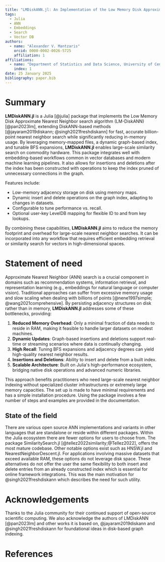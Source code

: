 ```yaml
---
title: "LMDiskANN.jl: An Implementation of the Low Memory Disk Approximate Nearest Neighbors Search Algorithm"
tags:
  - Julia
  - ANN
  - Embeddings
  - Search
  - Vector DB
authors:
  - name: "Alexander V. Mantzaris"
    orcid: 0000-0002-0026-5725
    affiliation: 1
affiliations:
  - name: "Department of Statistics and Data Science, University of Central Florida (UCF), USA"
    index: 1
date: 25 January 2025
bibliography: paper.bib
---
```



# Summary

**LMDiskANN.jl** is a Julia [@julia] package that implements the Low Memory Disk Approximate Nearest Neighbor search algorithm (LM-DiskANN) [@pan2023lm], extending DiskANN-based methods [@jayaram2019diskann; @singh2021freshdiskann] for fast, accurate billion-point nearest neighbor search while significantly reducing in-memory usage. By leveraging memory-mapped files, a dynamic graph-based index, and tunable BFS expansions, **LMDiskANN.jl** enables large-scale similarity search on commodity hardware. This package integrates well with embedding-based workflows common in vector databases and modern machine learning pipelines. It also allows for insertions and deletions after the index has been constructed with operations to keep the index pruned of unnecessary connections in the graph.

Features include:

- Low-memory adjacency storage on disk using memory maps.
- Dynamic insert and delete operations on the graph index, adapting to changes in datasets.
- Configurable to tune performance vs. recall.
- Optional user-key LevelDB mapping for flexible ID to and from key lookups.

By combining these capabilities, **LMDiskANN.jl** aims to reduce the memory footprint and overhead for large-scale nearest neighbor searches. It can be incorporated into any workflow that requires efficient embedding retrieval or similarity search for vectors in high-dimensional spaces.

# Statement of need

Approximate Nearest Neighbor (ANN) search is a crucial component in domains such as recommendation systems, information retrieval, and representation learning (e.g., embeddings for natural language or computer vision). Traditional approaches can suffer from excessive memory usage and slow scaling when dealing with billions of points [@nene1997simple; @wang2021comprehensive]. By persisting adjacency structures on disk rather than in memory, **LMDiskANN.jl** addresses some of these bottlenecks, providing:

1. **Reduced Memory Overhead**: Only a minimal fraction of data needs to reside in RAM, making it feasible to handle larger datasets on modest machines.  
2. **Dynamic Updates**: Graph-based insertions and deletions support real-time or streaming scenarios where data is continually changing.  
3. **High Recall**: Tuning BFS expansions and adjacency degrees can yield high-quality nearest neighbor results.  
4. **Insertions and Deletions**: Ability to insert and delete from a built index.
5. **Scalable Architecture**: Built on Julia's high-performance ecosystem, bridging native disk operations and advanced numeric libraries.

This approach benefits practitioners who need large-scale nearest neighbor indexing without specialized cluster infrastructures or extremely large memory capacities. The set up is made to have minimal requirements and has a simple installation procedure. Using the package involves a few number of steps and examples are provided in the documentation. 

## State of the field

There are various open source ANN implementations and variants in other languages that are standalone or reside within different packages. Within the Julia ecosystem there are fewer options for users to choose from. The package SimilaritySearch.jl [@tellez2022similarity;@Tellez2022], offers the most mature codebase. Other notable options exist such as HNSW.jl and NearestNeighborDescent.jl. For applications involving massive datasets that exceed available RAM, these options do not leverage disk space. These alternatives do not offer the user the same flexibility to both insert and delete entries from an already constructed index which is essential for online framework integrations. This was the main motivation for @singh2021freshdiskann which describes the need for such utility.


# Acknowledgements

Thanks to the Julia community for their continued support of open-source scientific computing. We also acknowledge the authors of LMDiskANN [@pan2023lm] and other works it is based on, @jayaram2019diskann and @singh2021freshdiskann for foundational ideas in disk-based graph indexing.

# References

